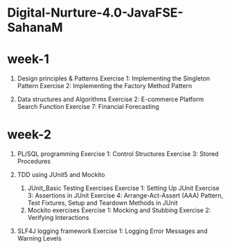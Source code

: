 # Digital-Nurture-4.0-JavaFSE-SahanaM
# week-1

1. Design principles & Patterns
  Exercise 1: Implementing the Singleton Pattern
  Exercise 2: Implementing the Factory Method Pattern

2. Data structures and Algorithms
   Exercise 2: E-commerce Platform Search Function
   Exercise 7: Financial Forecasting

# week-2

1. PL/SQL programming
   Exercise 1: Control Structures
   Exercise 3: Stored Procedures

2. TDD using JUnit5 and Mockito
   1. JUnit_Basic Testing Exercises
      Exercise 1: Setting Up JUnit
      Exercise 3: Assertions in JUnit
      Exercise 4: Arrange-Act-Assert (AAA) Pattern, Test Fixtures, Setup and Teardown Methods in JUnit
   2. Mockito exercises
      Exercise 1: Mocking and Stubbing
      Exercise 2: Verifying Interactions

3. SLF4J logging framework
   Exercise 1: Logging Error Messages and Warning Levels




